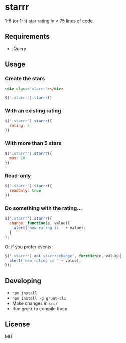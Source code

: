starrr
======

1-5 (or 1-`n`) star rating in < 75 lines of code.

## Requirements

- jQuery

## Usage

### Create the stars

```html
<div class='starrr'></div>
```

```js
$('.starrr').starrr()
```

### With an existing rating

```js
$('.starrr').starrr({
  rating: 4
})
```

### With more than 5 stars

```js
$('.starrr').starrr({
  max: 10
})
```

### Read-only

```js
$('.starrr').starrr({
  readOnly: true
})
```

### Do something with the rating...

```js
$('.starrr').starrr({
  change: function(e, value){
    alert('new rating is ' + value);
  }
);
```

Or if you prefer events:

```js
$('.starrr').on('starrr:change', function(e, value){
  alert('new rating is ' + value);
});
```

## Developing

- `npm install`
- `npm install -g grunt-cli`
- Make changes in `src/`
- Run `grunt` to compile them

## License

MIT
